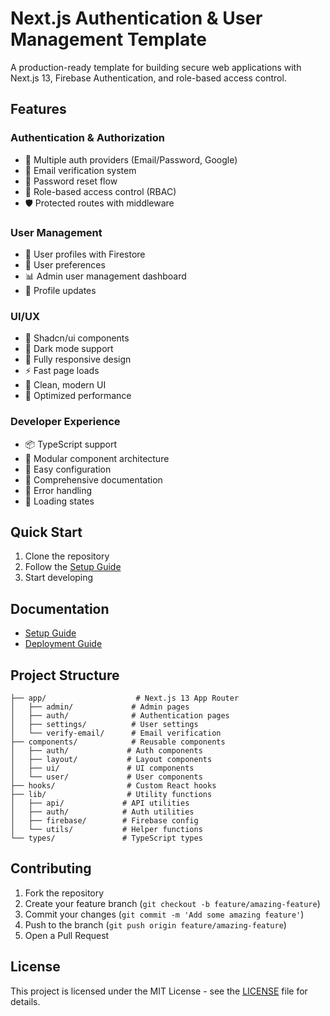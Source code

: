 # Next.js Authentication & User Management Template

A production-ready template for building secure web applications with Next.js 13, Firebase Authentication, and role-based access control.

## Features

### Authentication & Authorization
- 🔐 Multiple auth providers (Email/Password, Google)
- 📧 Email verification system
- 🔑 Password reset flow
- 👥 Role-based access control (RBAC)
- 🛡️ Protected routes with middleware

### User Management
- 👤 User profiles with Firestore
- 🎨 User preferences
- 📊 Admin user management dashboard
- 🔄 Profile updates

### UI/UX
- 🎯 Shadcn/ui components
- 🌙 Dark mode support
- 📱 Fully responsive design
- ⚡ Fast page loads
- 🎨 Clean, modern UI
- 🚀 Optimized performance

### Developer Experience
- 📦 TypeScript support
- 🧩 Modular component architecture
- 🔧 Easy configuration
- 📝 Comprehensive documentation
- 🧪 Error handling
- 🔄 Loading states

## Quick Start

1. Clone the repository
2. Follow the [Setup Guide](./SETUP.md)
3. Start developing

## Documentation

- [Setup Guide](./SETUP.md)
- [Deployment Guide](./DEPLOYMENT.md)

## Project Structure

```
├── app/                    # Next.js 13 App Router
│   ├── admin/             # Admin pages
│   ├── auth/              # Authentication pages
│   ├── settings/          # User settings
│   └── verify-email/      # Email verification
├── components/            # Reusable components
│   ├── auth/             # Auth components
│   ├── layout/           # Layout components
│   ├── ui/               # UI components
│   └── user/             # User components
├── hooks/                # Custom React hooks
├── lib/                  # Utility functions
│   ├── api/             # API utilities
│   ├── auth/            # Auth utilities
│   ├── firebase/        # Firebase config
│   └── utils/           # Helper functions
└── types/               # TypeScript types
```

## Contributing

1. Fork the repository
2. Create your feature branch (`git checkout -b feature/amazing-feature`)
3. Commit your changes (`git commit -m 'Add some amazing feature'`)
4. Push to the branch (`git push origin feature/amazing-feature`)
5. Open a Pull Request

## License

This project is licensed under the MIT License - see the [LICENSE](../LICENSE) file for details.